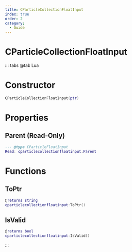 ```yaml
---
title: CParticleCollectionFloatInput
index: true
order: 2
category:
  - Guide
---
```


# CParticleCollectionFloatInput

::: tabs
@tab Lua
# Constructor
```lua
CParticleCollectionFloatInput(ptr)
```
# Properties
## Parent (Read-Only)
```lua
--- @type CParticleFloatInput
Read: cparticlecollectionfloatinput.Parent
```
# Functions
## ToPtr
```lua
@returns string
cparticlecollectionfloatinput:ToPtr()
```
## IsValid
```lua
@returns bool
cparticlecollectionfloatinput:IsValid()
```

:::